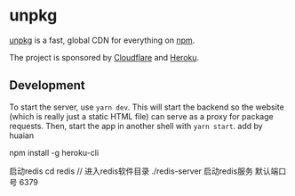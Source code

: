 # unpkg

[unpkg](https://unpkg.com) is a fast, global CDN for everything on [npm](https://www.npmjs.com/).

The project is sponsored by [Cloudflare](https://cloudflare.com) and [Heroku](https://heroku.com).

## Development

To start the server, use `yarn dev`. This will start the backend so the website (which is really just a static HTML file) can serve as a proxy for package requests. Then, start the app in another shell with `yarn start`.
add by huaian

npm install -g heroku-cli

启动redis
cd redis // 进入redis软件目录
./redis-server 启动redis服务 默认端口号 6379

